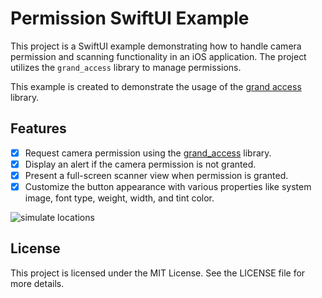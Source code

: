 # Permission SwiftUI Example

This project is a SwiftUI example demonstrating how to handle camera permission and scanning functionality in an iOS application. The project utilizes the `grand_access` library to manage permissions.

This example is created to demonstrate the usage of the [grand access](https://github.com/swiftuiux/grand-access) library.

## Features

- [x] Request camera permission using the [grand_access](https://github.com/swiftuiux/grand-access) library.
- [x] Display an alert if the camera permission is not granted.
- [x] Present a full-screen scanner view when permission is granted.
- [x] Customize the button appearance with various properties like system image, font type, weight, width, and tint color.

 ![simulate locations](https://github.com/swiftuiux/permission-swift-example/blob/main/img/grand_access.gif)

## License

This project is licensed under the MIT License. See the LICENSE file for more details.

